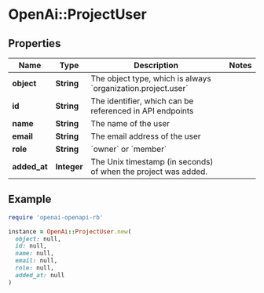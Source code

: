 # OpenAi::ProjectUser

## Properties

| Name | Type | Description | Notes |
| ---- | ---- | ----------- | ----- |
| **object** | **String** | The object type, which is always &#x60;organization.project.user&#x60; |  |
| **id** | **String** | The identifier, which can be referenced in API endpoints |  |
| **name** | **String** | The name of the user |  |
| **email** | **String** | The email address of the user |  |
| **role** | **String** | &#x60;owner&#x60; or &#x60;member&#x60; |  |
| **added_at** | **Integer** | The Unix timestamp (in seconds) of when the project was added. |  |

## Example

```ruby
require 'openai-openapi-rb'

instance = OpenAi::ProjectUser.new(
  object: null,
  id: null,
  name: null,
  email: null,
  role: null,
  added_at: null
)
```

